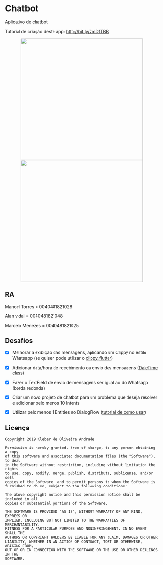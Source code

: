 # Chatbot

Aplicativo de chatbot

Tutorial de criação deste app: http://bit.ly/2mDfTBB

<p align="center">
    <img src="https://i.ibb.co/272xMPh/Screenshot-2019-11-27-10-01-41-701-com-example-chatbot.jpg" width="400"/>
    <img src="https://i.ibb.co/8NqJQhk/Screenshot-2019-11-27-10-02-18-434-com-example-chatbot.jpg" width="400"/>
</p>

## RA
Manoel Torres = 0040481821028

Alan vidal = 0040481821048

Marcelo Menezes = 0040481821025


## Desafios


- [x] Melhorar a exibição das mensagens, aplicando um Clippy no estilo Whatsapp (se quiser, pode utilizar o [clippy_flutter](https://pub.dev/packages/clippy_flutter))

- [x] Adicionar data/hora de recebimento ou envio das mensagens ([DateTime class](https://api.flutter.dev/flutter/dart-core/DateTime-class.html))

- [x] Fazer o TextField de envio de mensagens ser igual ao do Whatsapp (borda redonda)

- [x] Criar um novo projeto de chatbot para um problema que deseja resolver e adicionar pelo menos 10 Intents

- [x] Utilizar pelo menos 1 Entities no DialogFlow ([tutorial de como usar](https://www.youtube.com/watch?v=3ePcMGW5cjo))


## Licença

    Copyright 2019 Kleber de Oliveira Andrade
    
    Permission is hereby granted, free of charge, to any person obtaining a copy
    of this software and associated documentation files (the "Software"), to deal
    in the Software without restriction, including without limitation the rights
    to use, copy, modify, merge, publish, distribute, sublicense, and/or sell
    copies of the Software, and to permit persons to whom the Software is
    furnished to do so, subject to the following conditions:
    
    The above copyright notice and this permission notice shall be included in all
    copies or substantial portions of the Software.
    
    THE SOFTWARE IS PROVIDED "AS IS", WITHOUT WARRANTY OF ANY KIND, EXPRESS OR
    IMPLIED, INCLUDING BUT NOT LIMITED TO THE WARRANTIES OF MERCHANTABILITY,
    FITNESS FOR A PARTICULAR PURPOSE AND NONINFRINGEMENT. IN NO EVENT SHALL THE
    AUTHORS OR COPYRIGHT HOLDERS BE LIABLE FOR ANY CLAIM, DAMAGES OR OTHER
    LIABILITY, WHETHER IN AN ACTION OF CONTRACT, TORT OR OTHERWISE, ARISING FROM,
    OUT OF OR IN CONNECTION WITH THE SOFTWARE OR THE USE OR OTHER DEALINGS IN THE
    SOFTWARE.

